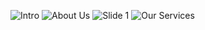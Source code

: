 
![Intro](https://user-images.githubusercontent.com/19878833/224494085-52df4d28-be3b-48c5-93be-f9fbaaf97ab9.png)
![About Us](https://user-images.githubusercontent.com/19878833/224494089-7586279a-368d-4b19-b415-3863c36e71b8.png)
![Slide 1](https://user-images.githubusercontent.com/19878833/224494092-e5352ab7-ff76-47f6-b113-e68dd3084d5f.png)
![Our Services](https://user-images.githubusercontent.com/19878833/224494093-763b05f8-a9f1-4a83-90bb-b894df4b3346.png)
